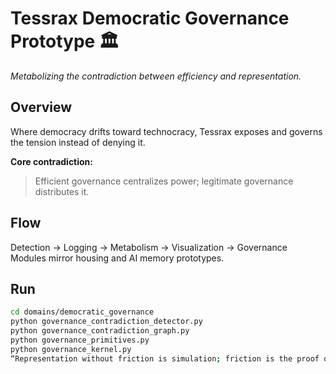 # Tessrax Democratic Governance Prototype 🏛️
*Metabolizing the contradiction between efficiency and representation.*

## Overview
Where democracy drifts toward technocracy, Tessrax exposes and governs the tension instead of denying it.

**Core contradiction:**  
> Efficient governance centralizes power; legitimate governance distributes it.

## Flow
Detection → Logging → Metabolism → Visualization → Governance  
Modules mirror housing and AI memory prototypes.

## Run
```bash
cd domains/democratic_governance
python governance_contradiction_detector.py
python governance_contradiction_graph.py
python governance_primitives.py
python governance_kernel.py
“Representation without friction is simulation; friction is the proof of voice.”